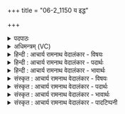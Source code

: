+++
title = "06-2_1150 य इद्ध"

+++
<details><summary>पदपाठः</summary>

यः। इ꣣द्धे꣢। आ꣣वि꣢वा꣢सति। आ꣣। वि꣡वा꣢꣯सति। सु꣣म्न꣢म्। इ꣡न्द्र꣢꣯स्य। म꣡र्त्यः꣢꣯। द्यु꣣म्ना꣡य꣢। सु꣣त꣡राः꣢। सु꣣। त꣡राः꣢꣯। अ꣣पः꣢। ११५०।
</details>

<details><summary>अधिमन्त्रम् (VC)</summary>

- इन्द्राग्नी
- भरद्वाजो बार्हस्पत्यः
- गायत्री
- षड्जः
</details>

<details><summary>हिन्दी : आचार्य रामनाथ वेदालंकार - विषयः</summary>

अगले मन्त्र में यह कहा गया है कि अग्नि में परमेश्वर की ही दी हुई ज्योति है।
</details>

<details><summary>हिन्दी : आचार्य रामनाथ वेदालंकार - पदार्थः</summary>

पदार्थान्वयभाषाः -  (यः मर्त्यः)जो मनुष्य(इद्धे)अग्नि के प्रदीप्त होने पर(इन्द्रस्य)परमात्मा के(सुम्नम्)सुखदायक दान की(आ विवासति)प्रशंसा करता है,वह(द्युम्नाय)तेज और यश के लिए(अपः)विकट भी कर्मों को(सुतराः)आसानी से सिद्ध होनेवाला कर लेता है ॥२॥
</details>

<details><summary>हिन्दी : आचार्य रामनाथ वेदालंकार - भावार्थः</summary>

भावार्थभाषाः -  प्रज्वलित अग्नि में उसकी अपनी ज्योति नहीं है,प्रत्युत परमात्मा की ही है,ऐसा जो मानता है,वह परमात्मा का आराधक होता हुआ तेजस्वी और यशस्वी बनता है। पर जो भौतिकवादी होता है,वह भौतिक पदार्थों में ही रमता हुआ भोगों से ही भोगा जाता है ॥२॥
</details>

<details><summary>संस्कृत : आचार्य रामनाथ वेदालंकार - विषयः</summary>

अथाग्नौ परमेश्वरप्रदत्तमेव ज्योतिरस्तीत्याह।
</details>

<details><summary>संस्कृत : आचार्य रामनाथ वेदालंकार - पदार्थः</summary>

पदार्थान्वयभाषाः -  (यः मर्त्यः)यो मनुष्यः(इद्धे)अग्नौ प्रदीप्ते सति(इन्द्रस्य)परमात्मनः(सुम्नम्)सुखकरं दानम्(आ विवासति)परिचरति,प्रशंसतीत्यर्थः,सः(द्युम्नाय)तेजसे यशसे च(अपः)विकटान्यपि कर्माणि(सुतराः)सुतराणि,सुसाध्यानि करोति ॥२॥२
</details>

<details><summary>संस्कृत : आचार्य रामनाथ वेदालंकार - भावार्थः</summary>

भावार्थभाषाः -  समिद्धेऽग्नौ तस्य स्वकीयं ज्योतिर्नास्ति प्रत्युत परमात्मन एवेति यो मन्यते स परमात्माराधकः सन् तेजस्वी यशस्वी च जायते। यस्तु भौतिकवादी स भौतिकेष्वेव पदार्थेषु रममाणो भोगैरेव भुज्यते ॥२॥
</details>

<details><summary>संस्कृत : आचार्य रामनाथ वेदालंकार - पादटिप्पनी</summary>

टिप्पणी:   १. ऋ० ६।६०।११। २. ऋग्भाष्ये दयानन्दर्षिर्मन्त्रमिमं मनुष्यैर्यशसे धनाय च किं सेवितव्यमिति विषये व्याचष्टे।
</details>